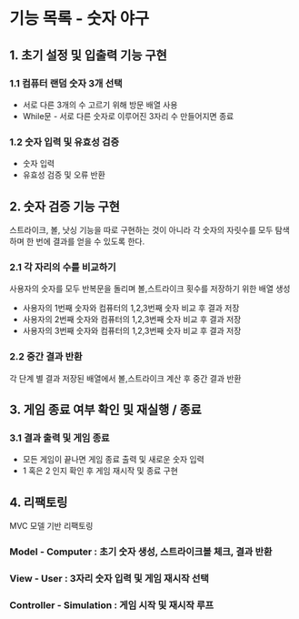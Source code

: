 # 기능 목록 - 숫자 야구

## 1. 초기 설정 및 입출력 기능 구현

### 1.1 컴퓨터 랜덤 숫자 3개 선택

- 서로 다른 3개의 수 고르기 위해 방문 배열 사용
- While문 - 서로 다른 숫자로 이루어진 3자리 수 만들어지면 종료

### 1.2 숫자 입력 및 유효성 검증

- 숫자 입력
- 유효성 검증 및 오류 반환


## 2. 숫자 검증 기능 구현

스트라이크, 볼, 낫싱 기능을 따로 구현하는 것이 아니라 각 숫자의 자릿수를 모두 탐색하며 한 번에 결과를 얻을 수 있도록 한다.

### 2.1 각 자리의 수를 비교하기

사용자의 숫자를 모두 반복문을 돌리며 볼,스트라이크 횟수를 저장하기 위한 배열 생성

- 사용자의 1번째 숫자와 컴퓨터의 1,2,3번째 숫자 비교 후 결과 저장
- 사용자의 2번째 숫자와 컴퓨터의 1,2,3번째 숫자 비교 후 결과 저장
- 사용자의 3번째 숫자와 컴퓨터의 1,2,3번째 숫자 비교 후 결과 저장

### 2.2 중간 결과 반환

각 단계 별 결과 저장된 배열에서 볼,스트라이크 계산 후 중간 결과 반환

## 3. 게임 종료 여부 확인 및 재실행 / 종료

### 3.1 결과 출력 및 게임 종료
- 모든 게임이 끝나면 게임 종료 출력 및 새로운 숫자 입력
- 1 혹은 2 인지 확인 후 게임 재시작 및 종료 구현

## 4. 리팩토링
MVC 모델 기반 리팩토링 
### Model - Computer : 초기 숫자 생성, 스트라이크볼 체크, 결과 반환
### View - User : 3자리 숫자 입력 및 게임 재시작 선택
### Controller - Simulation : 게임 시작 및 재시작 루프